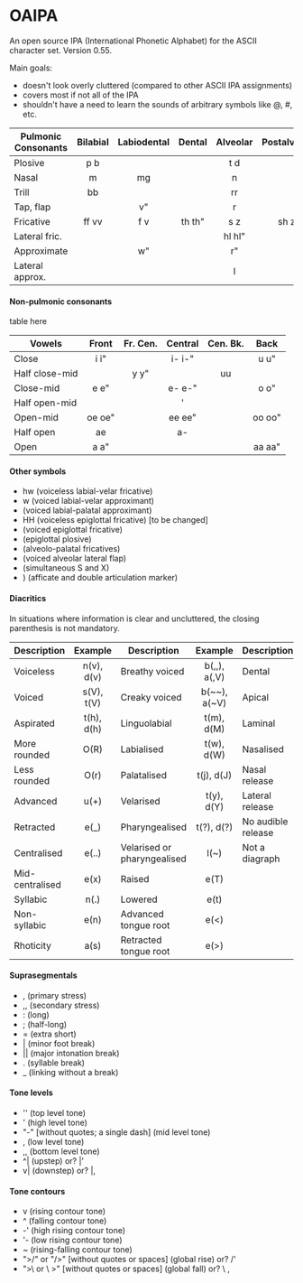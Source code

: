 # OAIPA
An open source IPA (International Phonetic Alphabet) for the ASCII character set.
Version 0.55.

Main goals:
- doesn't look overly cluttered (compared to other ASCII IPA assignments)
- covers most if not all of the IPA
- shouldn't have a need to learn the sounds of arbitrary symbols like @, #, etc.

Pulmonic Consonants | Bilabial | Labiodental | Dental | Alveolar | Postalveolar | Retroflex | Palatal | Velar | Uvular | Pharyngeal | Glottal
---             | :---: | :---: |  :---:  |  :---:  |  :---:  |  :---:  | :---: | :---: | :---: | :---: | :---:
Plosive         | p  b  |       |         | t   d   |         | T   D   | c  gj | k  g  | q  G  |       | ?
Nasal           |    m  |    mg |         |     n   |         |     nn  |    nj |    ng |    N  |       |
Trill           |    bb |       |         |     rr  |         |         |       |       |    rX |       |
Tap, flap       |       |    v" |         |     r   |         |     RL  |       |       |       |       |
Fricative       | ff vv | f  v  | th  th" | s   z   | sh  zh  | sz  zz  | sj zj | x  x" | X  X" | h- ?? | h  H
Lateral fric.   |       |       |         | hl  hl" |         |         |       |       |       |       |
Approximate     |       |    w" |         |     r"  |         |     R"  |    j  |    W" |       |       |
Lateral approx. |       |       |         |     l   |         |     ll  |    jj |    L  |       |       |

#### Non-pulmonic consonants
table here

Vowels | Front | Fr. Cen. | Central | Cen. Bk. | Back
---            |  :---:  |  :---:  |  :---:  |  :---:  |  :---:
Close          | i   i"  |         | i-  i-" |         | u  u"
Half close-mid |         | y   y"  |         |     uu  |
Close-mid      | e   e"  |         | e-  e-" |         | o  o"
Half open-mid  |         |         |     '   |         |
Open-mid       | oe oe"  |         | ee  ee" |         | oo oo"
Half open      |     ae  |         |     a-  |         |
Open           | a   a"  |         |         |         | aa  aa"

#### Other symbols
- hw (voiceless labial-velar fricative)
- w (voiced labial-velar approximant)
- (voiced labial-palatal approximant)
- HH (voiceless epiglottal fricative) [to be changed]
- (voiced epiglottal fricative)
- (epiglottal plosive)
- (alveolo-palatal fricatives)
- (voiced alveolar lateral flap)
- (simultaneous S and X)
- ) (afficate and double articulation marker)

#### Diacritics
In situations where information is clear and uncluttered, the closing parenthesis is not mandatory.

Description | Example | Description | Example | Description | Example
--- | :---: | --- | :---: | --- | :---:
Voiceless       | n(v), d(v) | Breathy voiced              | b(,,), a(,V) | Dental             | t(d), d(D)
Voiced          | s(V), t(V) | Creaky voiced               | b(~~), a(~V) | Apical             | t(a), d(A)
Aspirated       | t(h), d(h) | Linguolabial                | t(m),  d(M)  | Laminal            | t(L), d(L)
More rounded    | O(R)       | Labialised                  | t(w),  d(W)  | Nasalised          | e~
Less rounded    | O(r)       | Palatalised                 | t(j),  d(J)  | Nasal release      | d(n), d(N)
Advanced        | u(+)       | Velarised                   | t(y),  d(Y)  | Lateral release    | d(l)
Retracted       | e(_)       | Pharyngealised              | t(?),  d(?)  | No audible release | d(-)
Centralised     | e(..)      | Velarised or pharyngealised | l(~)         | Not a diagraph     | t*H
Mid-centralised | e(x)       | Raised                      | e(T)         |                    |
Syllabic        | n(.)       | Lowered                     | e(t)         |                    |
Non-syllabic    | e(n)       | Advanced tongue root        | e(<)         |                    |
Rhoticity       | a(s)       | Retracted tongue root       | e(>)         |                    |

#### Suprasegmentals
- , (primary stress)
- ,, (secondary stress)
- : (long)
- ; (half-long)
- = (extra short)
- | (minor foot break)
- || (major intonation break)
- . (syllable break)
- _ (linking without a break)
#### Tone levels
- '' (top level tone)
- ' (high level tone)
- "-" [without quotes; a single dash] (mid level tone)
- , (low level tone)
- ,, (bottom level tone)
- ^| (upstep) or? |'
- v| (downstep) or? |,
#### Tone contours
- v (rising contour tone)
- ^ (falling contour tone)
- -' (high rising contour tone)
- '- (low rising contour tone)
- ~ (rising-falling contour tone)
- ">/" or "/>" [without quotes or spaces] (global rise) or? /'
- ">\ or \ >" [without quotes or spaces] (global fall) or? \ ,
